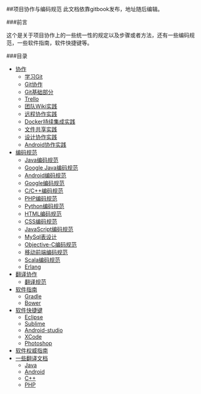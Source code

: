 ##项目协作与编码规范
此文档依靠gitbook发布，地址随后编辑。

###前言

这个是关于项目协作上的一些统一性的规定以及步骤或者方法，还有一些编码规范，一些软件指南，软件快捷键等。

###目录

* [协作](chapter1/README.md)
    * [学习Git](chapter1/section1.1.md)
    * [Git协作](chapter1/section1.2.md)
    * [Git基础部分](chapter1/section1.3.md)
    * [Trello]()
    * [团队Wiki实践]()
    * [远程协作实践]()
    * [Docker持续集成实践]()
    * [文件共享实践]()
    * [设计协作实践]()
    * [Android协作实践]()
* [编码规范](chapter2/README.md)
    * [Java编码规范](chapter2/section2.1.md)
    * [Google Java编码规范](chapter2/section2.2.md)
    * [Android编码规范](chapter2/section2.3.md)
    * [Google编码规范]()
    * [C/C++编码规范]()
    * [PHP编码规范]()
    * [Python编码规范]()
    * [HTML编码规范](chapter2/section2.8.md)
    * [CSS编码规范](chapter2/section2.9.md)
    * [JavaScript编码规范](chapter2/section2.10.md)
    * [MySql表设计]()
    * [Objective-C编码规范]()
    * [移动前端编码规范]()
    * [Scala编码规范]()
    * [Erlang]()
* [翻译协作](chapter3/README.md)
    * [翻译规范](chapter3/section3.1.md)
* [软件指南](chapter4/README.md)
    * [Gradle](chapter4/section4.1.md)
    * [Bower]()
* [软件快捷键](chapter5/README.md)
    * [Eclipse](chapter5/section5.1.md)
    * [Sublime]()
    * [Android-studio]()
    * [XCode]()
    * [Photoshop]()
* [软件权威指南]()
* [一些翻译文档]()
	* [Java]()
	* [Android]()
	* [C++]()
	* [PHP]()